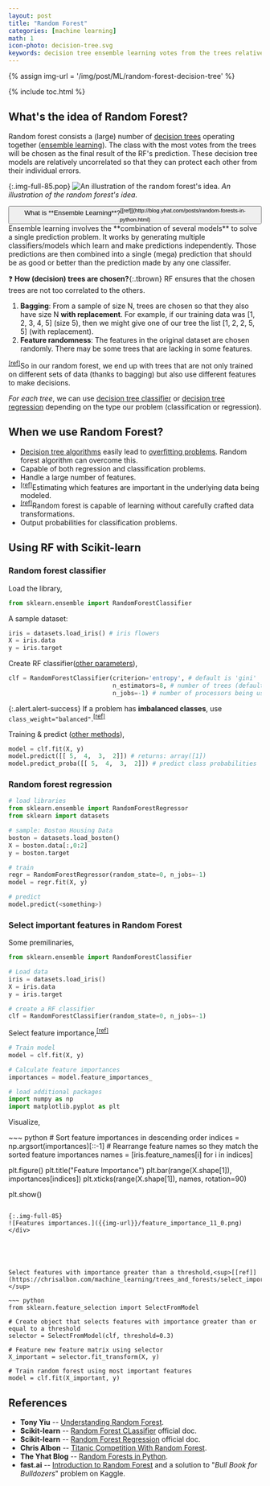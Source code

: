 ```yaml
---
layout: post
title: "Random Forest"
categories: [machine learning]
math: 1
icon-photo: decision-tree.svg
keywords: decision tree ensemble learning votes from the trees relatively uncorrelated bagging Feature randomness entropy imbalanced classes feature importance Tony Yiu The Yhat Blog Chris Albon fast.ai
---
```


{% assign img-url = '/img/post/ML/random-forest-decision-tree' %}

{% include toc.html %}

## What's the idea of Random Forest?

Random forest consists a (large) number of [decision trees](/search?q=decision+tree) operating together ([ensemble learning](https://en.wikipedia.org/wiki/Ensemble_learning)). The class with the most votes from the trees will be chosen as the final result of the RF's prediction. These decision tree models are relatively uncorrelated so that they can protect each other from their individual errors.

{:.img-full-85.pop}
![An illustration of the random forest's idea.]({{img-url}}/rf1.jpg)
*An illustration of the random forest's idea.*

<div class="hide-show-box">
<button type="button" markdown="1" class="btn collapsed box-button" data-toggle="collapse" data-target="#box1ct">
What is **Ensemble Learning**?<sup>[[ref]](http://blog.yhat.com/posts/random-forests-in-python.html)</sup>
</button>
<div id="box1ct" markdown="1" class="collapse multi-collapse box-content">
Ensemble learning involves the **combination of several models** to solve a single prediction problem. It works by generating multiple classifiers/models which learn and make predictions independently. Those predictions are then combined into a single (mega) prediction that should be as good or better than the prediction made by any one classifer.
</div>
</div>

❓ **How (decision) trees are chosen?**{:.tbrown} RF ensures that the chosen trees are not too correlated to the others.

1. **Bagging**: From a sample of size N, trees are chosen so that they also have size N **with replacement**. For example, if our training data was [1, 2, 3, 4, 5] (size 5), then we might give one of our tree the list [1, 2, 2, 5, 5] (with replacement).
2. **Feature randomness**: The features in the original dataset are chosen randomly. There may be some trees that are lacking in some features.

<sup>[[ref]](https://towardsdatascience.com/understanding-random-forest-58381e0602d2)</sup>So in our random forest, we end up with trees that are not only trained on different sets of data (thanks to bagging) but also use different features to make decisions.

*For each tree*, we can use [decision tree classifier](/decision-tree-classifier) or [decision tree regression](/decision-tree-regression) depending on the type our problem (classification or regression).

## When we use Random Forest?

- [Decision tree algorithms](/search?q=decision+tree) easily lead to [overfitting problems](/underfitting-overfitting). Random forest algorithm can overcome this.
- Capable of both regression and classification problems.
- Handle a large number of features.
- <sup>[[ref]](http://blog.yhat.com/posts/random-forests-in-python.html)</sup>Estimating which features are important in the underlying data being modeled.
- <sup>[[ref]](http://blog.yhat.com/posts/random-forests-in-python.html)</sup>Random forest is capable of learning without carefully crafted data transformations.
- Output probabilities for classification problems.

## Using RF with Scikit-learn

### Random forest classifier

Load the library,

~~~ python
from sklearn.ensemble import RandomForestClassifier
~~~

A sample dataset:

~~~ python 
iris = datasets.load_iris() # iris flowers
X = iris.data
y = iris.target
~~~

Create RF classifier([other parameters](https://scikit-learn.org/stable/modules/generated/sklearn.ensemble.RandomForestClassifier.html)),

~~~ python
clf = RandomForestClassifier(criterion='entropy', # default is 'gini'
                             n_estimators=8, # number of trees (default=10)
                             n_jobs=-1) # number of processors being used ("-1" means "all")
~~~

{:.alert.alert-success}
If a problem has **imbalanced classes**, use `class_weight="balanced"`.<sup>[[ref]](https://chrisalbon.com/machine_learning/trees_and_forests/handle_imbalanced_classes_in_random_forests/)</sup>

Training & predict ([other methods](https://scikit-learn.org/stable/modules/generated/sklearn.ensemble.RandomForestClassifier.html)),

~~~ python
model = clf.fit(X, y)
model.predict([[ 5,  4,  3,  2]]) # returns: array([1])
model.predict_proba([[ 5,  4,  3,  2]]) # predict class probabilities
~~~

### Random forest regression

~~~ python
# load libraries
from sklearn.ensemble import RandomForestRegressor
from sklearn import datasets

# sample: Boston Housing Data
boston = datasets.load_boston()
X = boston.data[:,0:2]
y = boston.target

# train
regr = RandomForestRegressor(random_state=0, n_jobs=-1)
model = regr.fit(X, y)

# predict
model.predict(<something>)
~~~

### Select important features in Random Forest

Some premilinaries,

~~~ python
from sklearn.ensemble import RandomForestClassifier

# Load data
iris = datasets.load_iris()
X = iris.data
y = iris.target

# create a RF classifier
clf = RandomForestClassifier(random_state=0, n_jobs=-1)
~~~

Select feature importance,<sup>[[ref]](https://chrisalbon.com/machine_learning/trees_and_forests/feature_importance/)</sup>

~~~ python
# Train model
model = clf.fit(X, y)

# Calculate feature importances
importances = model.feature_importances_

# load additional packages
import numpy as np
import matplotlib.pyplot as plt
~~~

Visualize,

<div class="columns-2" markdown="1">
~~~ python
# Sort feature importances in descending order
indices = np.argsort(importances)[::-1]
# Rearrange feature names so they match the sorted feature importances
names = [iris.feature_names[i] for i in indices]

plt.figure()
plt.title("Feature Importance")
plt.bar(range(X.shape[1]), importances[indices])
plt.xticks(range(X.shape[1]), names, rotation=90)

plt.show()
~~~

{:.img-full-85}
![Features importances.]({{img-url}}/feature_importance_11_0.png)
</div>





Select features with importance greater than a threshold,<sup>[[ref]](https://chrisalbon.com/machine_learning/trees_and_forests/select_important_features_in_random_forest/)</sup>

~~~ python
from sklearn.feature_selection import SelectFromModel

# Create object that selects features with importance greater than or equal to a threshold
selector = SelectFromModel(clf, threshold=0.3)

# Feature new feature matrix using selector
X_important = selector.fit_transform(X, y)

# Train random forest using most important features
model = clf.fit(X_important, y)
~~~

## References

- **Tony Yiu** -- [Understanding Random Forest](https://towardsdatascience.com/understanding-random-forest-58381e0602d2).
- **Scikit-learn** -- [Random Forest CLassifier](https://scikit-learn.org/stable/modules/generated/sklearn.ensemble.RandomForestClassifier.html) official doc.
- **Scikit-learn** -- [Random Forest Regression](https://scikit-learn.org/stable/modules/generated/sklearn.ensemble.RandomForestRegressor.html) official doc.
- **Chris Albon** -- [Titanic Competition With Random Forest](https://chrisalbon.com/machine_learning/trees_and_forests/titanic_competition_with_random_forest/).
- **The Yhat Blog** -- [Random Forests in Python](http://blog.yhat.com/posts/random-forests-in-python.html).
- **fast.ai** -- [Introduction to Random Forest](http://course18.fast.ai/lessonsml1/lesson1.html) and a solution to "*Bull Book for Bulldozers*" problem on Kaggle.


